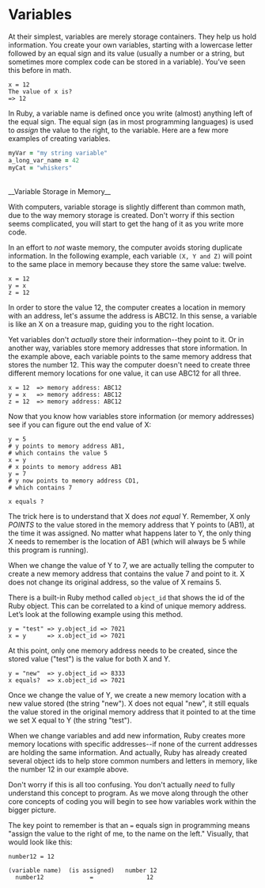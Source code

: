 # Variables


At their simplest, variables are merely storage containers. They help us hold information. You create your own variables, starting with a lowercase letter followed by an equal sign and its value (usually a number or a string, but sometimes more complex code can be stored in a variable). You’ve seen this before in math.

```
x = 12
The value of x is?
=> 12
```

In Ruby, a variable name is defined once you write (almost) anything left of the equal sign. The equal sign (as in most programming languages) is used to _assign_ the value to the right, to the variable. Here are a few more examples of creating variables.

```ruby
myVar = "my string variable"
a_long_var_name = 42
myCat = "whiskers"
```

<br />
__Variable Storage in Memory__


With computers, variable storage is slightly different than common math, due to the way memory storage is created. Don't worry if this section seems complicated, you will start to get the hang of it as you write more code.

In an effort to _not_ waste memory, the computer avoids storing duplicate information. In the following example, each variable `(X, Y and Z)` will point to the same place in memory because they store the same value: twelve.

```
x = 12
y = x
z = 12
```

In order to store the value 12, the computer creates a location in memory with an address, let's assume the address is ABC12. In this sense, a variable is like an X on a treasure map, guiding you to the right location.

Yet variables don't _actually_ store their information--they point to it. Or in another way, variables store memory addresses that store information. In the example above, each variable points to the same memory address that stores the number 12. This way the computer doesn't need to create three different memory locations for one value, it can use ABC12 for all three.

```
x = 12  => memory address: ABC12
y = x   => memory address: ABC12
z = 12  => memory address: ABC12
```

Now that you know how variables store information (or memory addresses) see if you can figure out the end value of X:

```
y = 5
# y points to memory address AB1,
# which contains the value 5
x = y
# x points to memory address AB1
y = 7
# y now points to memory address CD1,
# which contains 7

x equals ?
```

The trick here is to understand that X does _not equal_ Y. Remember, X only _POINTS_ to the value stored in the memory address that Y points to (AB1), at the time it was assigned. No matter what happens later to Y, the only thing X needs to remember is the location of AB1 (which will always be 5 while this program is running).

When we change the value of Y to 7, we are actually telling the computer to create a new memory address that contains the value 7 and point to it. X does not change its original address, so the value of X remains 5.

There is a built-in Ruby method called `object_id` that shows the id of the Ruby object. This can be correlated to a kind of unique memory address. Let’s look at the following example using this method.

```
y = "test" => y.object_id => 7021
x = y      => x.object_id => 7021
```

At this point, only one memory address needs to be created, since the stored value ("test") is the value for both X and Y.

```
y = "new"  => y.object_id => 8333
x equals?  => x.object_id => 7021
```

Once we change the value of Y, we create a new memory location with a new value stored (the string "new"). X does not equal "new", it still equals the value stored in the original memory address that it pointed to at the time we set X equal to Y (the string "test").

When we change variables and add new information, Ruby creates more memory locations with specific addresses--if none of the current addresses are holding the same information. And actually, Ruby has already created several object ids to help store common numbers and letters in memory, like the number 12 in our example above.

Don't worry if this is all too confusing. You don't actually _need_ to fully understand this concept to program. As we move along through the other core concepts of coding you will begin to see how variables work within the bigger picture.

The key point to remember is that an `=` equals sign in programming means "assign the value to the right of me, to the name on the left." Visually, that would look like this:

```
number12 = 12

(variable name)  (is assigned)   number 12
  number12             =               12

```
